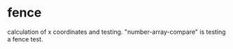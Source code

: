 # fence

calculation of x coordinates and testing. 
"number-array-compare" is testing a fence test.
